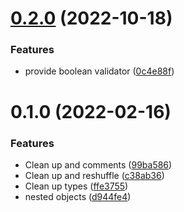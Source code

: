 # [0.2.0](https://github.com/ededejr/validate/compare/0.1.0...0.2.0) (2022-10-18)


### Features

* provide boolean validator ([0c4e88f](https://github.com/ededejr/validate/commit/0c4e88ff1bb071fbfd221a331620ab0f125f0afa))

# 0.1.0 (2022-02-16)

### Features

- Clean up and comments ([99ba586](https://github.com/ededejr/validate/commit/99ba586325a21333a15e761bbd10c3d9ec5958f0))
- Clean up and reshuffle ([c38ab36](https://github.com/ededejr/validate/commit/c38ab36bfd3fe4a60378f4240cfe56c8eeb10286))
- Clean up types ([ffe3755](https://github.com/ededejr/validate/commit/ffe37551321e831c443427bc7cdaaaa6250fc9f4))
- nested objects ([d944fe4](https://github.com/ededejr/validate/commit/d944fe41d8e62fea1b40f65b74daf46ea044a816))
